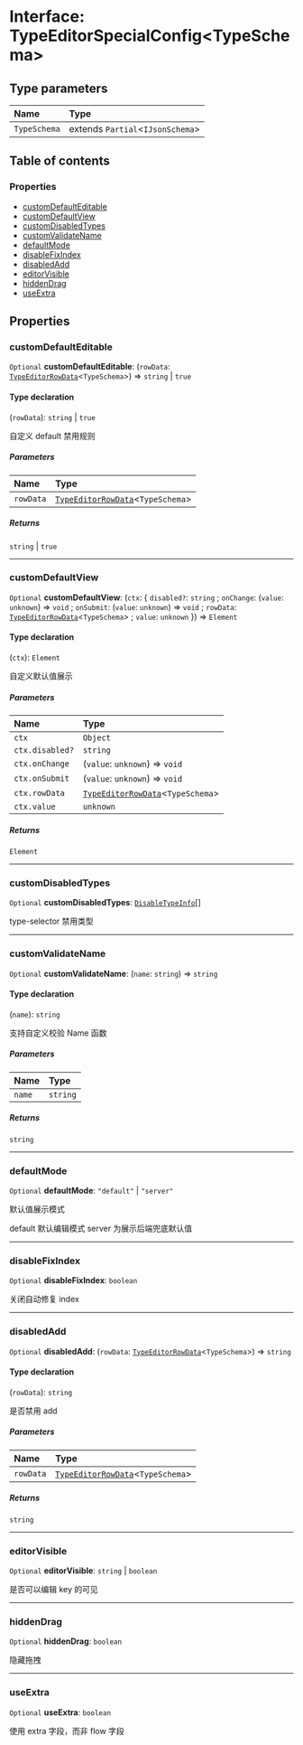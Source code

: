 # Interface: TypeEditorSpecialConfig\<TypeSchema>

## Type parameters

| Name | Type |
| :------ | :------ |
| `TypeSchema` | extends `Partial`<`IJsonSchema`> |

## Table of contents

### Properties

* [customDefaultEditable](/auto-docs/type-editor/interfaces/TypeEditorSpecialConfig.md#customdefaulteditable)
* [customDefaultView](/auto-docs/type-editor/interfaces/TypeEditorSpecialConfig.md#customdefaultview)
* [customDisabledTypes](/auto-docs/type-editor/interfaces/TypeEditorSpecialConfig.md#customdisabledtypes)
* [customValidateName](/auto-docs/type-editor/interfaces/TypeEditorSpecialConfig.md#customvalidatename)
* [defaultMode](/auto-docs/type-editor/interfaces/TypeEditorSpecialConfig.md#defaultmode)
* [disableFixIndex](/auto-docs/type-editor/interfaces/TypeEditorSpecialConfig.md#disablefixindex)
* [disabledAdd](/auto-docs/type-editor/interfaces/TypeEditorSpecialConfig.md#disabledadd)
* [editorVisible](/auto-docs/type-editor/interfaces/TypeEditorSpecialConfig.md#editorvisible)
* [hiddenDrag](/auto-docs/type-editor/interfaces/TypeEditorSpecialConfig.md#hiddendrag)
* [useExtra](/auto-docs/type-editor/interfaces/TypeEditorSpecialConfig.md#useextra)

## Properties

### customDefaultEditable

`Optional` **customDefaultEditable**: (`rowData`: [`TypeEditorRowData`](/auto-docs/type-editor/types/TypeEditorRowData.md)<`TypeSchema`>) => `string` | `true`

#### Type declaration

(`rowData`): `string` | `true`

自定义 default 禁用规则

##### Parameters

| Name | Type |
| :------ | :------ |
| `rowData` | [`TypeEditorRowData`](/auto-docs/type-editor/types/TypeEditorRowData.md)<`TypeSchema`> |

##### Returns

`string` | `true`

***

### customDefaultView

`Optional` **customDefaultView**: (`ctx`: { `disabled?`: `string` ; `onChange`: (`value`: `unknown`) => `void` ; `onSubmit`: (`value`: `unknown`) => `void` ; `rowData`: [`TypeEditorRowData`](/auto-docs/type-editor/types/TypeEditorRowData.md)<`TypeSchema`> ; `value`: `unknown`  }) => `Element`

#### Type declaration

(`ctx`): `Element`

自定义默认值展示

##### Parameters

| Name | Type |
| :------ | :------ |
| `ctx` | `Object` |
| `ctx.disabled?` | `string` |
| `ctx.onChange` | (`value`: `unknown`) => `void` |
| `ctx.onSubmit` | (`value`: `unknown`) => `void` |
| `ctx.rowData` | [`TypeEditorRowData`](/auto-docs/type-editor/types/TypeEditorRowData.md)<`TypeSchema`> |
| `ctx.value` | `unknown` |

##### Returns

`Element`

***

### customDisabledTypes

`Optional` **customDisabledTypes**: [`DisableTypeInfo`](/auto-docs/type-editor/interfaces/DisableTypeInfo.md)\[]

type-selector 禁用类型

***

### customValidateName

`Optional` **customValidateName**: (`name`: `string`) => `string`

#### Type declaration

(`name`): `string`

支持自定义校验 Name 函数

##### Parameters

| Name | Type |
| :------ | :------ |
| `name` | `string` |

##### Returns

`string`

***

### defaultMode

`Optional` **defaultMode**: `"default"` | `"server"`

默认值展示模式

default 默认编辑模式
server 为展示后端兜底默认值

***

### disableFixIndex

`Optional` **disableFixIndex**: `boolean`

关闭自动修复 index

***

### disabledAdd

`Optional` **disabledAdd**: (`rowData`: [`TypeEditorRowData`](/auto-docs/type-editor/types/TypeEditorRowData.md)<`TypeSchema`>) => `string`

#### Type declaration

(`rowData`): `string`

是否禁用 add

##### Parameters

| Name | Type |
| :------ | :------ |
| `rowData` | [`TypeEditorRowData`](/auto-docs/type-editor/types/TypeEditorRowData.md)<`TypeSchema`> |

##### Returns

`string`

***

### editorVisible

`Optional` **editorVisible**: `string` | `boolean`

是否可以编辑 key 的可见

***

### hiddenDrag

`Optional` **hiddenDrag**: `boolean`

隐藏拖拽

***

### useExtra

`Optional` **useExtra**: `boolean`

使用 extra 字段，而非 flow 字段
